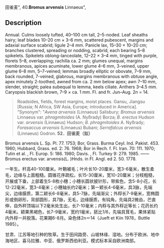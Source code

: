 田雀麦",
40.**Bromus arvensis** Linnaeus",

## Description
Annual. Culms loosely tufted, 40–100 cm tall, 2–5-noded. Leaf sheaths hairy; leaf blades 10–20 cm × 3–6 mm, scattered pubescent, margins and adaxial surface scabrid; ligule 2–4 mm. Panicle lax, 15–30 × 10–20 cm; branches clustered, spreading or nodding, scabrid, each bearing 5–8 spikelets. Spikelets oblong-lanceolate, 12–22 × 3–4 mm, tinged with purple, florets 5–8, overlapping; rachilla ca. 2 mm; glumes unequal, margins membranous, apices acuminate, lower glume 4–6 mm, 3-veined, upper glume 6–8 mm, 5–7-veined; lemmas broadly elliptic or obovate, 7–9 mm, back rounded, 7-veined, glabrous, margins membranous with obtuse angle, apex minutely 2-toothed, awned from ca. 2 mm below apex; awn 7–10 mm, slender, straight; palea subequal to lemma, keels ciliate. Anthers 3–4.5 mm. Caryopsis blackish brown, 7–9 × ca. 1 mm. Fl. and fr. Jun–Aug. 2*n* = 14.

> Roadsides, fields, forest margins, moist places. Gansu, Jiangsu [Russia; N Africa, SW Asia, Europe; introduced in America].
  "Synonym": "*Avena arvensis* (Linnaeus) Salisbury; *Bromus arvensis* Linnaeus var. *phragmitoides* (A. Nyßrady) Borza; *B. erectus* Hudson var. *arvensis* (Linnaeus) Hudson; *B. phragmitoides* A. Nyßrady; *Forasaccus arvensis* (Linnaeus) Bubani; *Serrafalcus arvensis* (Linnaeus) Godron.
**52．田雀麦（拟）**

Bromus arvensis L. Sp. Pl. 77. 1753; Bor, Grass. Burma Ceyl. Ind. Pakist. 453. 1960; Hubbard, Grass. ed. 2: 76. 1968; Bor in Rech. f. Fl. Iran. 70: 111. 1970; Tutin et al. , Fl. Europ. 5: 186. 1980; Davis. , Fl. Turkey 9: 279. 1985. ——Bromus erectus var. arvensis(L. )Hnds. in Fl. Angl. ed 2. 50. 1778.

一年生。秆高40-100厘米。叶鞘被毛；叶片长10-20厘米，宽3-6毫米，散生柔毛，边缘与上面粗糙。圆锥花序疏松，长15-30厘米，宽10-20厘米；分枝粗糙，开展或下垂，上部着生5-8枚小穗；小穗长圆状披针形，带紫色，含5-8小花，长12-22毫米，宽3-4毫米；小穗轴长约2毫米；第一颖长4-6毫米，具3脉，先端尖，边缘膜质，第二颖长6-8毫米，具5-7脉，先端渐尖；外稃长7-9毫米，宽椭圆形或倒卵形，背部圆形，具7脉，无毛，边缘膜质，有钝角，先端具2微齿，芒直伸，自外秤顶端以下2毫米处生出，长7-10毫米；内稃与其外稃近等长；花药长约4毫米。颖果黑褐色，长7-9毫米，宽约1毫米，胚比1/6，先端具茸毛，果体紧贴内外稃一并脱落。花果期6-8月。染色体2n＝14（Jueft et Kiin 1978，Buttle 1985）。

甘肃、江苏等地引种的牧草。生于田间路旁、山坡林缘、湿地。分布于欧洲、地中海地区、喜马拉雅、中亚、俄罗斯西伯利亚。模式标本采自欧洲南部。
